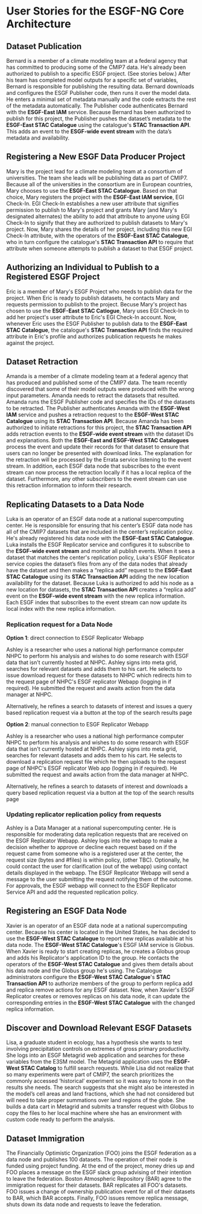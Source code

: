 # User Stories for the ESGF-NG Core Architecture

## Dataset Publication

Bernard is a member of a climate modeling team at a federal agency that has committed to
producing some of the CMIP7 data. He's already been authorized to publish to a specific ESGF project. (See stories below.) After his team has completed model outputs for a specific
set of variables, Bernard is responsible for publishing the resulting data. Bernard downloads
and configures the ESGF Publisher code, then runs it over the model data. He enters a minimal
set of metadata manually and the code extracts the rest of the metadata automatically. The
Publisher code authenticates Bernard with the **ESGF-East IAM** service. Because Bernard has
been authorized to publish for this project, the Publisher pushes the dataset’s metadata to the **ESGF-East STAC Catalogue** using the catalogue's **STAC Transaction API**. This adds an event to the **ESGF-wide event stream** with
the data’s metadata and availability.

## Registering a New ESGF Data Producer Project

Mary is the project lead for a climate modeling team at a consortium of universities. The team she leads will be publishing data as part of CMIP7.
Because all of the universities in the consortium are in European countries, Mary chooses to use the **ESGF-East STAC Catalogue**. Based on that choice, Mary registers the project with the **ESGF-East IAM service**, EGI Check-In. EGI Check-In establishes a new user attribute that signifies permission to publish to Mary's project and grants Mary (and Mary's designated alternates) the ability to add that attribute to anyone using EGI Check-In to signify that they are authorized to publish datasets to Mary's project. Now, Mary shares the details of her project, including this new EGI Check-In attribute, with the operators of the **ESGF-East STAC Catalogue**, who in turn configure the catalogue's **STAC Transaction API** to require that attribute when someone attempts to publish a dataset to that ESGF project.

## Authorizing an Individual to Publish to a Registered ESGF Project

Eric is a member of Mary's ESGF Project who needs to publish data for the project. When Eric is ready to publish datasets, he contacts Mary and requests permission to publish to the project. Becuse Mary's project has chosen to use the **ESGF-East STAC Catlogue**, Mary uses EGI Check-In to add her project's user attribute to Eric's EGI Check-In account. Now, whenever Eric uses the ESGF Publisher to publish data to the **ESGF-East STAC Catalogue**, the catalogue's **STAC Transaction API** finds the required attribute in Eric's profile and authorizes publication requests he makes against the project.

## Dataset Retraction

Amanda is a member of a climate modeling team at a federal agency that has produced and
published some of the CMIP7 data. The team recently discovered that some of their model
outputs were produced with the wrong input parameters. Amanda needs to retract the datasets
that resulted. Amanda runs the ESGF Publisher code and specifies the IDs of the datasets
to be retracted. The Publisher authenticates Amanda with the **ESGF-West IAM** service and
pushes a retraction request to the **ESGF-West STAC Catalogue** using its **STAC Transaction API**. Because Amanda has been
authorized to initiate retractions for this project, the **STAC Transaction API** adds retraction events to the
**ESGF-wide event stream** with the dataset IDs and explanations. Both the **ESGF-East and ESGF-West
STAC Catalogues** process the event and update their records for that dataset to ensure that
users can no longer be presented with download links. The explanation for the retraction will
be processed by the Errata service listening to the event stream. In addition, each ESGF data
node that subscribes to the event stream can now process the retraction locally if it has a local
replica of the dataset. Furthermore, any other subscribers to the event stream can use this
retraction information to inform their research.

## Replicating Datasets to a Data Node

Luka is an operator of an ESGF data node at a national supercomputing center. He is
responsible for ensuring that his center’s ESGF data node has all of the CMIP7 datasets that
are included in the center’s replication policy. He's already registered his data node with the **ESGF-East STAC Catalogue**. Luka installs the ESGF Replicator service
and configures it to subscribe to the **ESGF-wide event stream** and monitor all publish events.
When it sees a dataset that matches the center's replication policy, Luka's ESGF Replicator
service copies the dataset’s files from any of the data nodes that already have the
dataset and then makes a “replica add” request to the **ESGF-East STAC Catalogue** using its **STAC Transaction API** adding the
new location availability for the dataset. Because Luka is authorized to add his
node as a new location for datasets, the **STAC Transaction API** creates a “replica add” event on the **ESGF-wide event stream** with the new replica information. Each ESGF index that subscribes to
the event stream can now update its local index with the new replica information.

### Replication request for a Data Node

**Option 1**: direct connection to ESGF Replicator Webapp

Ashley is a researcher who uses a national high performance computer NHPC to perform his analysis and wishes to do some research with 
ESGF data that isn't currently hosted at NHPC. Ashley signs into meta grid, searches for relevant datasets and adds them to his cart. 
He selects to issue download request for these datasets to NHPC which redirects him to the request page of NHPC's ESGF replicator Webapp 
(logging in if required). He submitted the request and awaits action from the data manager at NHPC.

Alternatively, he refines a search to datasets of interest and issues a query based replication request via a button at the top of the 
search results page

**Option 2**: manual connection to ESGF Replicator Webapp

Ashley is a researcher who uses a national high performance computer NHPC to perform his analysis and wishes to do some research with 
ESGF data that isn't currently hosted at NHPC. Ashley signs into meta grid, searches for relevant datasets and adds them to his cart. 
He selects to download a replication request file which he then uploads to the request page of NHPC's ESGF replicator Web app (logging 
in if required). He submitted the request and awaits action from the data manager at NHPC.

Alternatively, he refines a search to datasets of interest and downloads a query based replication request via a button at the top of 
the search results page

### Updating replicator replication policy from requests

Ashley is a Data Manager at a national supercomputing center.  He is responsible for moderating data replication requests that are received
on the ESGF Replicator Webapp. Ashley logs into the webapp to make a decision whether to approve or decline each request based on if the request 
came from someone who is a registered user at the center, the request size (bytes and #files) is within policy, (other TBC).  Optionally, he 
could contact the user for clarification (out of the webapp) using contact details displayed in the webapp.  The ESGF Replicator Webapp will 
send a message to the user submitting the request notifying them of the outcome.  For approvals, the ESGF webapp will connect to the ESGF Replicator Service API and add the requested replication policy.

## Registering an ESGF Data Node

Xavier is an operator of an ESGF data node at a national supercomputing center. Because his center is located in the United States, he has decided to use the **ESGF-West STAC Catalogue** to report new replicas available at his data node. The **ESGF-West STAC Catalogue**'s ESGF IAM service is Globus. When Xavier is ready to start creating replicas, he creates a Globus group and adds his Replicator's application ID to the group. He contacts the operators of the **ESGF-West STAC Catalogue** and gives them details about his data node and the Globus group he's using. The Catalogue administrators configure the **ESGF-West STAC Catalogue**'s **STAC Transaction API** to authorize members of the group to perform replica add and replica remove actions for any ESGF dataset. Now, when Xavier's ESGF Replicator creates or removes replicas on his data node, it can update the corresponding entries in the **ESGF-West STAC Catalogue** with the changed replica information.

## Discover and Download Relevant ESGF Datasets

Lisa, a graduate student in ecology, has a hypothesis she wants to test involving precipitation
controls on extremes of gross primary productivity. She logs into an ESGF Metagrid web application and searches for these variables from the E3SM model. The Metagrid application uses the **ESGF-West STAC Catalog** to fulfill search requests. While Lisa did not realize that so many
experiments were part of CMIP7, the search prioritizes the commonly accessed ‘historical’
experiment so it was easy to hone in on the results she needs. The search suggests that she might
also be interested in the model’s cell areas and land fractions, which she had not considered
but will need to take proper summations over land regions of the globe. She builds a data cart in Metagrid and submits a transfer request with Globus to copy the files to her local machine where she has an environment with custom code ready to perform the analysis.

## Dataset Immigration

The Financially Optimistic Organization (FOO) joins the ESGF federation as a data node and publishes 100 datasets. The operation of 
their node is funded using project funding. At the end of the project, money dries up and FOO places a message on the ESGF slack group 
advising of their intention to leave the federation. Boston Atmospheric Repository (BAR) agree to the immigration request for their 
datasets. BAR replicates all FOO's datasets. FOO issues a change of ownership publication event for all of their datasets to BAR, 
which BAR accepts. Finally, FOO issues remove replica message, shuts down its data node and requests to leave the federation.


